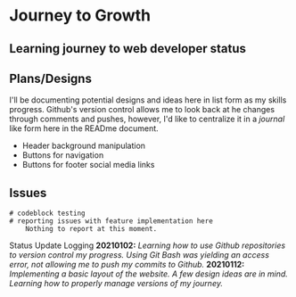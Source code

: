 
# Journey to Growth

## Learning journey to web developer status

## Plans/Designs

I'll be documenting potential designs and ideas here in list form as my skills progress. Github's version control allows me to look back at he changes through comments and pushes, however, I'd like to centralize it in a *journal* like form here in the READme document.

* Header background manipulation
* Buttons for navigation
* Buttons for footer social media links

## Issues

```text
# codeblock testing
# reporting issues with feature implementation here
    Nothing to report at this moment.
```

Status Update Logging
**20210102:** *Learning how to use Github repositories to version control my progress. Using Git Bash was yielding an access error, not allowing me to push my commits to Github.*
**20210112:** *Implementing a basic layout of the website. A few design ideas are in mind. Learning how to properly manage versions of my journey.*
